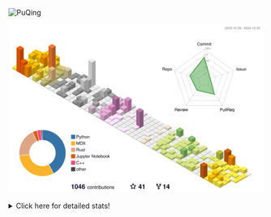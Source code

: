 ![PuQing](https://user-images.githubusercontent.com/27223114/171565019-9a56fae6-b08b-421f-99db-7e830da42371.png)

![](./profile-3d-contrib/profile-season-animate.svg)

<details>
<summary>Click here for detailed stats!</summary>

<!--START_SECTION:waka-->
![Lines of code](https://img.shields.io/badge/From%20Hello%20World%20I%27ve%20Written-1.3%20million%20lines%20of%20code-blue)

**🐱 My GitHub Data** 

> 📦 411.1 kB Used in GitHub's Storage 
 > 
> 🏆 664 Contributions in the Year 2024
 > 
> 🚫 Not Opted to Hire
 > 
> 📜 59 Public Repositories 
 > 
> 🔑 30 Private Repositories 
 > 
**I'm a Night 🦉** 

```text
🌞 Morning                490 commits         ██░░░░░░░░░░░░░░░░░░░░░░░   06.37 % 
🌆 Daytime                3204 commits        ██████████░░░░░░░░░░░░░░░   41.64 % 
🌃 Evening                1889 commits        ██████░░░░░░░░░░░░░░░░░░░   24.55 % 
🌙 Night                  2111 commits        ███████░░░░░░░░░░░░░░░░░░   27.44 % 
```


📊 **This Week I Spent My Time On** 

```text
💬 Programming Languages: 
Browsing                 11 hrs 18 mins      ███████░░░░░░░░░░░░░░░░░░   29.53 % 
GitHubing                6 hrs 18 mins       ████░░░░░░░░░░░░░░░░░░░░░   16.47 % 
Searching                5 hrs 27 mins       ████░░░░░░░░░░░░░░░░░░░░░   14.24 % 
Other                    5 hrs 8 mins        ███░░░░░░░░░░░░░░░░░░░░░░   13.43 % 
Python                   4 hrs 59 mins       ███░░░░░░░░░░░░░░░░░░░░░░   13.05 % 

🔥 Editors: 
Chrome                   26 hrs 28 mins      █████████████████░░░░░░░░   69.10 % 
VS Code                  11 hrs 6 mins       ███████░░░░░░░░░░░░░░░░░░   29.01 % 
fish                     43 mins             ░░░░░░░░░░░░░░░░░░░░░░░░░   01.89 % 

💻 Operating System: 
Mac                      27 hrs 11 mins      ██████████████████░░░░░░░   70.99 % 
Linux                    8 hrs 27 mins       ██████░░░░░░░░░░░░░░░░░░░   22.09 % 
WSL                      2 hrs 39 mins       ██░░░░░░░░░░░░░░░░░░░░░░░   06.92 % 
```


<!--END_SECTION:waka-->
</details>
